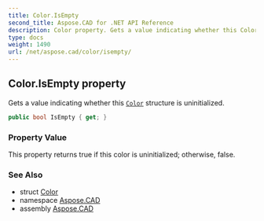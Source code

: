 ```yaml
---
title: Color.IsEmpty
second_title: Aspose.CAD for .NET API Reference
description: Color property. Gets a value indicating whether this Color structure is uninitialized
type: docs
weight: 1490
url: /net/aspose.cad/color/isempty/
---
```

## Color.IsEmpty property

Gets a value indicating whether this [`Color`](../) structure is uninitialized.

```csharp
public bool IsEmpty { get; }
```

### Property Value

This property returns true if this color is uninitialized; otherwise, false.

### See Also

* struct [Color](../)
* namespace [Aspose.CAD](../../../aspose.cad/)
* assembly [Aspose.CAD](../../../)


